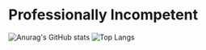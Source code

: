 # Professionally Incompetent

![Anurag's GitHub stats](https://github-readme-stats-ickythebiggys-projects.vercel.app/api?username=IckyTheBiggy&show_icons=true&theme=transparent)
![Top Langs](https://github-readme-stats-ickythebiggys-projects.vercel.app/api/top-langs/?username=IckyTheBiggy&layout=compact&hide=html,javascript,shaderlab,roff,nix,lua,scss,scheme,css&langs_count=4&theme=transparent)
